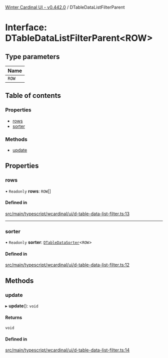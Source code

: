 [Winter Cardinal UI - v0.442.0](../index.md) / DTableDataListFilterParent

# Interface: DTableDataListFilterParent\<ROW\>

## Type parameters

| Name |
| :------ |
| `ROW` |

## Table of contents

### Properties

- [rows](DTableDataListFilterParent.md#rows)
- [sorter](DTableDataListFilterParent.md#sorter)

### Methods

- [update](DTableDataListFilterParent.md#update)

## Properties

### rows

• `Readonly` **rows**: `ROW`[]

#### Defined in

[src/main/typescript/wcardinal/ui/d-table-data-list-filter.ts:13](https://github.com/winter-cardinal/winter-cardinal-ui/blob/v0.442.0/src/main/typescript/wcardinal/ui/d-table-data-list-filter.ts#L13)

___

### sorter

• `Readonly` **sorter**: [`DTableDataSorter`](DTableDataSorter.md)\<`ROW`\>

#### Defined in

[src/main/typescript/wcardinal/ui/d-table-data-list-filter.ts:12](https://github.com/winter-cardinal/winter-cardinal-ui/blob/v0.442.0/src/main/typescript/wcardinal/ui/d-table-data-list-filter.ts#L12)

## Methods

### update

▸ **update**(): `void`

#### Returns

`void`

#### Defined in

[src/main/typescript/wcardinal/ui/d-table-data-list-filter.ts:14](https://github.com/winter-cardinal/winter-cardinal-ui/blob/v0.442.0/src/main/typescript/wcardinal/ui/d-table-data-list-filter.ts#L14)
